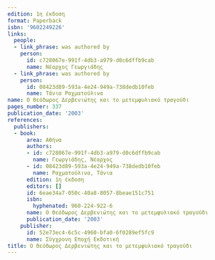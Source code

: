 ```yaml
---
edition: 1η έκδοση
format: Paperback
isbn: '9602249226'
links:
  people:
  - link_phrase: was authored by
    person:
      id: c728067e-991f-4db3-a979-d0c6dffb9cab
      name: Νέαρχος Γεωργιάδης
  - link_phrase: was authored by
    person:
      id: 08423d89-593a-4e24-949a-738dedb10feb
      name: Τάνια Ραχματούλινα
name: Ο Θεόδωρος Δερβενιώτης και το μετεμφυλιακό τραγούδι
pages_number: 337
publication_date: '2003'
references:
  publishers:
  - book:
      area: Αθήνα
      authors:
      - id: c728067e-991f-4db3-a979-d0c6dffb9cab
        name: Γεωργιάδης, Νέαρχος
      - id: 08423d89-593a-4e24-949a-738dedb10feb
        name: Ραχματούλινα, Τάνια
      edition: 1η έκδοση
      editors: []
      id: 6eae34a7-050c-40a8-8057-8beae151c751
      isbn:
        hyphenated: 960-224-922-6
      name: Ο Θεόδωρος Δερβενιώτης και το μετεμφυλιακό τραγούδι
      publication_date: '2003'
    publisher:
      id: 52e73ec4-6c5c-4960-bfa0-6f0289ef5fc9
      name: Σύγχρονη Εποχή Εκδοτική
title: Ο Θεόδωρος Δερβενιώτης και το μετεμφυλιακό τραγούδι
---
```


